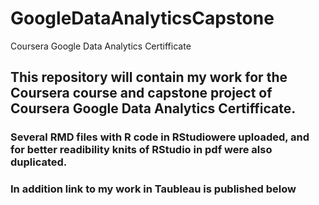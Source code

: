 # GoogleDataAnalyticsCapstone
Coursera Google Data Analytics Certifficate

## This repository will contain my work for the Coursera course and capstone project of Coursera Google Data Analytics Certifficate.
### Several RMD files with R code in RStudiowere uploaded, and for better readibility knits of RStudio in pdf were also duplicated.
### In addition link to my work in Taubleau is published below
